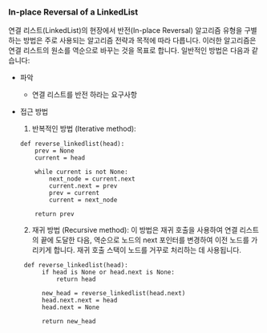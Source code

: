 ### In-place Reversal of a LinkedList

 연결 리스트(LinkedList)의 현장에서 반전(In-place Reversal) 알고리즘 유형을 구별하는 방법은 주로 사용되는 알고리즘 전략과 목적에 따라 다릅니다. 이러한 알고리즘은 연결 리스트의 원소를 역순으로 바꾸는 것을 목표로 합니다. 일반적인 방법은 다음과 같습니다:

- 파악
  - 연결 리스트를 반전 하라는 요구사항

- 접근 방법
  1. 반복적인 방법 (Iterative method):
    ```
    def reverse_linkedlist(head):
        prev = None
        current = head
    
        while current is not None:
            next_node = current.next
            current.next = prev
            prev = current
            current = next_node
        
        return prev
    ```
  2. 재귀 방법 (Recursive method):
이 방법은 재귀 호출을 사용하여 연결 리스트의 끝에 도달한 다음, 역순으로 노드의 next 포인터를 변경하여 이전 노드를 가리키게 합니다. 재귀 호출 스택이 노드를 거꾸로 처리하는 데 사용됩니다.
  ```
   def reverse_linkedlist(head):
        if head is None or head.next is None:
            return head
        
        new_head = reverse_linkedlist(head.next)
        head.next.next = head
        head.next = None
    
        return new_head
  ```





